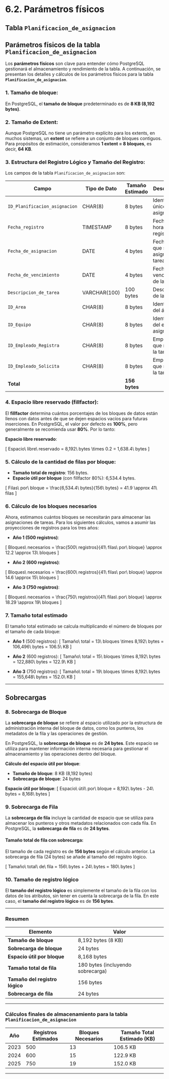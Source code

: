 # 6.2. Parámetros físicos
## Tabla `Planificacion_de_asignacion`
## Parámetros físicos de la tabla `Planificacion_de_asignacion`

Los **parámetros físicos** son clave para entender cómo PostgreSQL gestionará el almacenamiento y rendimiento de la tabla. A continuación, se presentan los detalles y cálculos de los parámetros físicos para la tabla **`Planificacion_de_asignacion`**.

### 1. Tamaño de bloque:
En PostgreSQL, el **tamaño de bloque** predeterminado es de **8 KB (8,192 bytes)**.

### 2. Tamaño de Extent:
Aunque PostgreSQL no tiene un parámetro explícito para los extents, en muchos sistemas, un **extent** se refiere a un conjunto de bloques contiguos. Para propósitos de estimación, consideramos **1 extent = 8 bloques**, es decir, **64 KB**.

### 3. Estructura del Registro Lógico y Tamaño del Registro:

Los campos de la tabla `Planificacion_de_asignacion` son:

| **Campo**                      | **Tipo de Dato**   | **Tamaño Estimado** | **Descripción**                          |
|-------------------------------|--------------------|---------------------|------------------------------------------|
| `ID_Planificacion_asignacion`  | CHAR(8)            | 8 bytes             | Identificador único de la asignación    |
| `Fecha_registro`               | TIMESTAMP          | 8 bytes             | Fecha y hora de registro                |
| `Fecha_de_asignacion`          | DATE               | 4 bytes             | Fecha en que se asigna la tarea         |
| `Fecha_de_vencimiento`         | DATE               | 4 bytes             | Fecha de vencimiento de la tarea        |
| `Descripcion_de_tarea`         | VARCHAR(100)       | 100 bytes           | Descripción de la tarea                 |
| `ID_Area`                      | CHAR(8)            | 8 bytes             | Identificador del área                  |
| `ID_Equipo`                    | CHAR(8)            | 8 bytes             | Identificador del equipo asignado       |
| `ID_Empleado_Registra`         | CHAR(8)            | 8 bytes             | Empleado que registra la tarea          |
| `ID_Empleado_Solicita`         | CHAR(8)            | 8 bytes             | Empleado que solicita la tarea          |
| **Total**                      |                    | **156 bytes**       |                                          |

### 4. Espacio libre reservado (fillfactor):
El **fillfactor** determina cuántos porcentajes de los bloques de datos están llenos con datos antes de que se dejen espacios vacíos para futuras inserciones. En PostgreSQL, el valor por defecto es **100%**, pero generalmente se recomienda usar **80%**. Por lo tanto:

**Espacio libre reservado**:

\[
Espacio\ libre\ reservado = 8,192\ bytes \times 0.2 = 1,638.4\ bytes
\]

### 5. Cálculo de la cantidad de filas por bloque:

- **Tamaño total de registro**: 156 bytes.
- **Espacio útil por bloque** (con fillfactor 80%): 6,534.4 bytes.

\[
Filas\ por\ bloque = \frac{6,534.4\ bytes}{156\ bytes} = 41.9 \approx 41\ filas
\]

### 6. Cálculo de los bloques necesarios

Ahora, estimamos cuántos bloques se necesitarán para almacenar las asignaciones de tareas. Para los siguientes cálculos, vamos a asumir las proyecciones de registros para los tres años:

- **Año 1 (500 registros)**:

\[
Bloques\ necesarios = \frac{500\ registros}{41\ filas\ por\ bloque} \approx 12.2 \approx 13\ bloques
\]

- **Año 2 (600 registros)**:

\[
Bloques\ necesarios = \frac{600\ registros}{41\ filas\ por\ bloque} \approx 14.6 \approx 15\ bloques
\]

- **Año 3 (750 registros)**:

\[
Bloques\ necesarios = \frac{750\ registros}{41\ filas\ por\ bloque} \approx 18.29 \approx 19\ bloques
\]

### 7. Tamaño total estimado

El tamaño total estimado se calcula multiplicando el número de bloques por el tamaño de cada bloque:

- **Año 1** (500 registros):
  \[
  Tamaño\ total = 13\ bloques \times 8,192\ bytes = 106,496\ bytes = 106.5\ KB
  \]

- **Año 2** (600 registros):
  \[
  Tamaño\ total = 15\ bloques \times 8,192\ bytes = 122,880\ bytes = 122.9\ KB
  \]

- **Año 3** (750 registros):
  \[
  Tamaño\ total = 19\ bloques \times 8,192\ bytes = 155,648\ bytes = 152.0\ KB
  \]

---

## **Sobrecargas**

### 8. Sobrecarga de Bloque

La **sobrecarga de bloque** se refiere al espacio utilizado por la estructura de administración interna del bloque de datos, como los punteros, los metadatos de la fila y las operaciones de gestión.

En PostgreSQL, la **sobrecarga de bloque** es de **24 bytes**. Este espacio se utiliza para mantener información interna necesaria para gestionar el almacenamiento y las operaciones dentro del bloque.

**Cálculo del espacio útil por bloque**:

- **Tamaño de bloque**: 8 KB (8,192 bytes)
- **Sobrecarga de bloque**: 24 bytes

**Espacio útil por bloque**:
\[
Espacio\ útil\ por\ bloque = 8,192\ bytes - 24\ bytes = 8,168\ bytes
\]

### 9. Sobrecarga de Fila

La **sobrecarga de fila** incluye la cantidad de espacio que se utiliza para almacenar los punteros y otros metadatos relacionados con cada fila. En PostgreSQL, la **sobrecarga de fila** es de **24 bytes**.

#### **Tamaño total de fila con sobrecarga**:

El tamaño de cada registro es de **156 bytes** según el cálculo anterior. La sobrecarga de fila (24 bytes) se añade al tamaño del registro lógico.

\[
Tamaño\ total\ de\ fila = 156\ bytes + 24\ bytes = 180\ bytes
\]

### 10. Tamaño de registro lógico

El **tamaño del registro lógico** es simplemente el tamaño de la fila con los datos de los atributos, sin tener en cuenta la sobrecarga de la fila. En este caso, el **tamaño del registro lógico** es de **156 bytes**.

---

### **Resumen**

| **Elemento**                  | **Valor**                  |
|-------------------------------|----------------------------|
| **Tamaño de bloque**           | 8,192 bytes (8 KB)        |
| **Sobrecarga de bloque**       | 24 bytes                  |
| **Espacio útil por bloque**    | 8,168 bytes               |
| **Tamaño total de fila**       | 180 bytes (incluyendo sobrecarga) |
| **Tamaño del registro lógico** | 156 bytes                 |
| **Sobrecarga de fila**         | 24 bytes                  |

---

### **Cálculos finales de almacenamiento para la tabla `Planificacion_de_asignacion`**

| **Año** | **Registros Estimados** | **Bloques Necesarios** | **Tamaño Total Estimado (KB)** |
|---------|-------------------------|------------------------|--------------------------------|
| 2023    | 500                     | 13                     | 106.5 KB                      |
| 2024    | 600                     | 15                     | 122.9 KB                      |
| 2025    | 750                     | 19                     | 152.0 KB                      |

---

